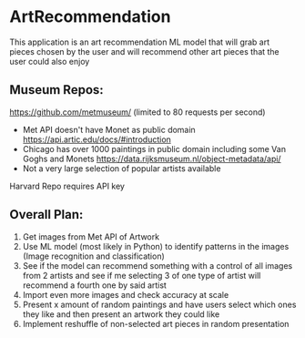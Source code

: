 # ArtRecommendation
This application is an art recommendation ML model that will grab art pieces chosen by the user and will recommend other art pieces that the user could also enjoy

## Museum Repos:
  https://github.com/metmuseum/ (limited to 80 requests per second) <br />
  *  Met API doesn't have Monet as public domain
  https://api.artic.edu/docs/#introduction
  *  Chicago has over 1000 paintings in public domain including some Van Goghs and Monets
  https://data.rijksmuseum.nl/object-metadata/api/
  *  Not a very large selection of popular artists available

  Harvard Repo requires API key

## Overall Plan:
  1. Get images from Met API of Artwork
  2. Use ML model (most likely in Python) to identify patterns in the images (Image recognition and classification)
  3. See if the model can recommend something with a control of all images from 2 artists and see if me selecting 3 of one type of artist will recommend a fourth one by said artist
  4. Import even more images and check accuracy at scale
  5. Present x amount of random paintings and have users select which ones they like and then present an artwork they could like
  6. Implement reshuffle of non-selected art pieces in random presentation
